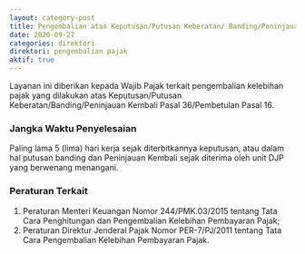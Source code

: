 ```yaml
---
layout: category-post
title: Pengembalian atas Keputusan/Putusan Keberatan/ Banding/Peninjauan Kembali/Pasal 36/Pembetulan Pasal 16
date: 2020-09-27
categories: direktori
direktori: pengembalian pajak
aktif: true
---
```

Layanan ini diberikan kepada Wajib Pajak terkait pengembalian kelebihan pajak yang dilakukan atas Keputusan/Putusan Keberatan/Banding/Peninjauan Kembali Pasal 36/Pembetulan Pasal 16.

### Jangka Waktu Penyelesaian
Paling lama 5 (lima) hari kerja sejak diterbitkannya keputusan, atau dalam hal putusan banding dan Peninjauan Kembali sejak diterima oleh unit DJP yang berwenang menangani.

### Peraturan Terkait
1. Peraturan Menteri Keuangan Nomor 244/PMK.03/2015 tentang Tata Cara Penghitungan dan Pengembalian Kelebihan Pembayaran Pajak;
2. Peraturan Direktur Jenderal Pajak Nomor PER-7/PJ/2011 tentang Tata Cara Pengembalian Kelebihan Pembayaran Pajak.